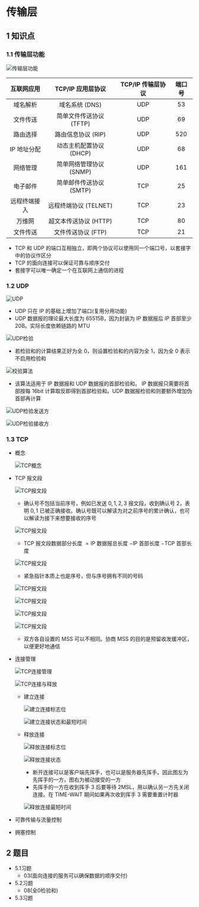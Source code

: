 # 传输层

## 1 知识点

### 1.1 传输层功能

![传输层功能](../../resource/image/network/chapter4/transport_layer.png "传输层功能")

| 互联网应用 | $\text{TCP/IP}$ 应用层协议 | $\text{TCP/IP}$ 传输层协议 | 端口号 |
| :-: | :-: | :-: | :-: |
| 域名解析 | 域名系统 $(\text{DNS})$ | $\text{UDP}$ | $53$ |
| 文件传送 | 简单文件传送协议 $(\text{TFTP})$ | $\text{UDP}$ | $69$ |
| 路由选择 | 路由信息协议 $(\text{RIP})$ | $\text{UDP}$ | $520$ |
| $\text{IP}$ 地址分配 | 动态主机配置协议 $(\text{DHCP})$ | $\text{UDP}$ | $68$ |
| 网络管理 | 简单网络管理协议 $(\text{SNMP})$ | $\text{UDP}$ | $161$ |
| 电子邮件 | 简单邮件传送协议 $(\text{SMTP})$ | $\text{TCP}$ | $25$ |
| 远程终端接入 | 远程终端协议 $(\text{TELNET})$ | $\text{TCP}$ | $23$ |
| 万维网 | 超文本传送协议 $(\text{HTTP})$ | $\text{TCP}$ | $80$ |
| 文件传送 | 文件传送协议 $(\text{FTP})$ | $\text{TCP}$ | $21$ |

* $\text{TCP}$ 和 $\text{UDP}$ 的端口互相独立，即两个协议可以使用同一个端口号，以套接字中的协议作区分
* $\text{TCP}$ 的面向连接可以保证可靠与顺序交付
* 套接字可以唯一确定一个在互联网上通信的进程

### 1.2 UDP

![UDP](../../resource/image/network/chapter4/UDP.png "UDP")

* $\text{UDP}$ 只在 $\text{IP}$ 的基础上增加了端口(复用分用功能)
* $\text{UDP}$ 数据报的理论最大长度为 $65515\text{B}$，因为封装为 $\text{IP}$ 数据报后 $\text{IP}$ 首部至少 $20\text{B}$。实际长度依赖链路的 $\text{MTU}$

![UDP检验](../../resource/image/network/chapter4/UDP_check.png "UDP检验")

* 若检验和的计算结果正好为全 $0$，则设置检验和的内容为全 $1$，因为全 $0$ 表示不启用检验和

![校验算法](../../resource/image/network/chapter4/UDP_check_algorithm.png "校验算法")

* 该算法适用于 $\text{IP}$ 数据报和 $\text{UDP}$ 数据报的首部检验和。 $\text{IP}$ 数据报只需要将首部按每 $16\text{bit}$ 计算取反即得到首部检验和。$\text{UDP}$ 数据报检验和则要额外增加伪首部再计算

![UDP检验发送方](../../resource/image/network/chapter4/UDP_check_send.png "UDP检验发送方")

![UDP检验接收方](../../resource/image/network/chapter4/UDP_check_receive.png "UDP检验接收方")

### 1.3 TCP

* 概念

  ![TCP概念](../../resource/image/network/chapter4/TCP_term.png "TCP概念")

* $\text{TCP}$ 报文段

  ![TCP报文段](../../resource/image/network/chapter4/TCP_message_0.png "TCP报文段")

  * 确认号不包括当前序号，例如已发送 $0,1,2,3$ 报文段，收到确认号 $2$，表明 $0,1$ 已被正确接收。确认号既可以解读为对之前序号的累计确认，也可以解读为接下来想要接收的序号

  ![TCP报文段](../../resource/image/network/chapter4/TCP_message_1.png "TCP报文段")

  * $\text{TCP}$ 报文段数据部分长度 $=\text{IP}$ 数据报总长度 $-\text{IP}$ 首部长度 $-\text{TCP}$ 首部长度

  ![TCP报文段](../../resource/image/network/chapter4/TCP_message_2.png "TCP报文段")

  * 紧急指针本质上也是序号，但与序号拥有不同的号码

  ![TCP报文段](../../resource/image/network/chapter4/TCP_message_3.png "TCP报文段")

  ![TCP报文段](../../resource/image/network/chapter4/TCP_message_4.png "TCP报文段")

  ![TCP报文段](../../resource/image/network/chapter4/TCP_message_5.png "TCP报文段")

  ![TCP报文段](../../resource/image/network/chapter4/TCP_message_6.png "TCP报文段")

  * 双方各自设置的 $\text{MSS}$ 可以不相同。协商 $\text{MSS}$ 的目的是预留收发缓冲区，以便更好地通信

* 连接管理

  ![TCP连接管理](../../resource/image/network/chapter4/TCP_build_release.png "TCP连接管理")

  ![TCP连接与释放](../../resource/image/network/chapter4/TCP_build_release_flowchart.png "TCP连接与释放")

  * 建立连接

    ![建立连接标志位](../../resource/image/network/chapter4/TCP_build_tag.png "建立连接标志位")

    ![建立连接状态和最短时间](../../resource/image/network/chapter4/TCP_build_state_time.png "建立连接状态和最短时间")

  * 释放连接

    ![释放连接标志位](../../resource/image/network/chapter4/TCP_release_tag.png "释放连接标志位")

    ![释放连接状态](../../resource/image/network/chapter4/TCP_release_state.png "释放连接状态")

    * 断开连接可以是客户端先挥手，也可以是服务器先挥手。因此图左为先挥手的一方，图右为被动接受的一方
    * 先挥手的一方在收到挥手 $3$ 后要等待 $2\text{MSL}$，用以确认另一方先关闭连接。在 $\text{TIME-WAIT}$ 期间如果再次收到挥手 $3$ 需要重置计时器

    ![释放连接最短时间](../../resource/image/network/chapter4/TCP_release_time.png "释放连接最短时间")

* 可靠传输与流量控制

* 拥塞控制

## 2 题目

* 5.1习题
  * 03(面向连接的服务可以确保数据的顺序交付)
* 5.2习题
  * 08(全0检验和)
* 5.3习题
